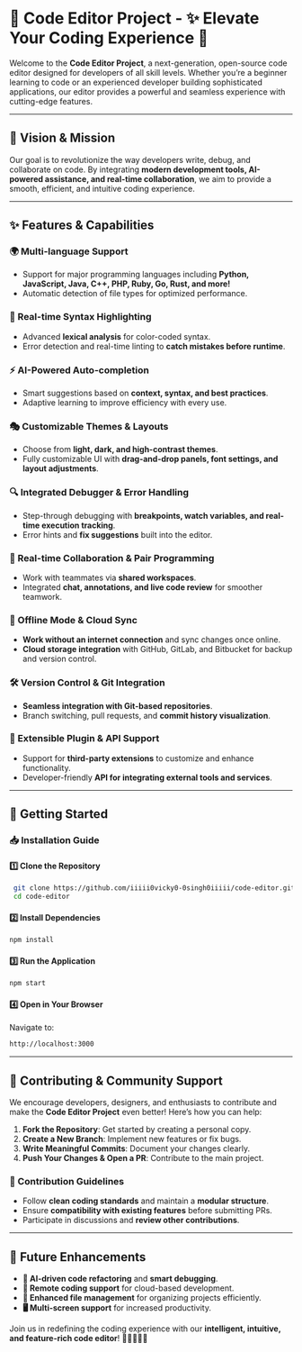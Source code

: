 # 🌟 Code Editor Project - ✨ Elevate Your Coding Experience 🚀

Welcome to the **Code Editor Project**, a next-generation, open-source code editor designed for developers of all skill levels. Whether you’re a beginner learning to code or an experienced developer building sophisticated applications, our editor provides a powerful and seamless experience with cutting-edge features.

---

## 🎯 Vision & Mission

Our goal is to revolutionize the way developers write, debug, and collaborate on code. By integrating **modern development tools, AI-powered assistance, and real-time collaboration**, we aim to provide a smooth, efficient, and intuitive coding experience.

---

## ✨ Features & Capabilities

### 🌍 Multi-language Support
- Support for major programming languages including **Python, JavaScript, Java, C++, PHP, Ruby, Go, Rust, and more!**
- Automatic detection of file types for optimized performance.

### 🎨 Real-time Syntax Highlighting
- Advanced **lexical analysis** for color-coded syntax.
- Error detection and real-time linting to **catch mistakes before runtime**.

### ⚡ AI-Powered Auto-completion
- Smart suggestions based on **context, syntax, and best practices**.
- Adaptive learning to improve efficiency with every use.

### 🎭 Customizable Themes & Layouts
- Choose from **light, dark, and high-contrast themes**.
- Fully customizable UI with **drag-and-drop panels, font settings, and layout adjustments**.

### 🔍 Integrated Debugger & Error Handling
- Step-through debugging with **breakpoints, watch variables, and real-time execution tracking**.
- Error hints and **fix suggestions** built into the editor.

### 🔗 Real-time Collaboration & Pair Programming
- Work with teammates via **shared workspaces**.
- Integrated **chat, annotations, and live code review** for smoother teamwork.

### 📶 Offline Mode & Cloud Sync
- **Work without an internet connection** and sync changes once online.
- **Cloud storage integration** with GitHub, GitLab, and Bitbucket for backup and version control.

### 🛠️ Version Control & Git Integration
- **Seamless integration with Git-based repositories**.
- Branch switching, pull requests, and **commit history visualization**.

### 🔄 Extensible Plugin & API Support
- Support for **third-party extensions** to customize and enhance functionality.
- Developer-friendly **API for integrating external tools and services**.

---

## 🚀 Getting Started

### 📥 Installation Guide

#### 1️⃣ Clone the Repository
```sh
 git clone https://github.com/iiiii0vicky0-0singh0iiiii/code-editor.git
 cd code-editor
```

#### 2️⃣ Install Dependencies
```sh
npm install
```

#### 3️⃣ Run the Application
```sh
npm start
```

#### 4️⃣ Open in Your Browser
Navigate to:
```sh
http://localhost:3000
```

---

## 🤝 Contributing & Community Support

We encourage developers, designers, and enthusiasts to contribute and make the **Code Editor Project** even better! Here’s how you can help:

1. **Fork the Repository**: Get started by creating a personal copy.
2. **Create a New Branch**: Implement new features or fix bugs.
3. **Write Meaningful Commits**: Document your changes clearly.
4. **Push Your Changes & Open a PR**: Contribute to the main project.

### 📌 Contribution Guidelines
- Follow **clean coding standards** and maintain a **modular structure**.
- Ensure **compatibility with existing features** before submitting PRs.
- Participate in discussions and **review other contributions**.

---

## 🌱 Future Enhancements
- **🧠 AI-driven code refactoring** and **smart debugging**.
- **📡 Remote coding support** for cloud-based development.
- **📂 Enhanced file management** for organizing projects efficiently.
- **🖥️ Multi-screen support** for increased productivity.

Join us in redefining the coding experience with our **intelligent, intuitive, and feature-rich code editor**! 🚀👨‍💻👩‍💻

